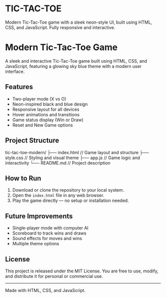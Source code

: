 # TIC-TAC-TOE
Modern Tic-Tac-Toe game with a sleek neon-style UI, built using HTML, CSS, and JavaScript. Fully responsive and interactive.

# Modern Tic-Tac-Toe Game

A sleek and interactive Tic-Tac-Toe game built using HTML, CSS, and JavaScript, featuring a glowing sky blue theme with a modern user interface.

## Features

- Two-player mode (X vs O)
- Neon-inspired black and blue design
- Responsive layout for all devices
- Hover animations and transitions
- Game status display (Win or Draw)
- Reset and New Game options

## Project Structure

tic-tac-toe-modern/
├── index.html // Game layout and structure
├── style.css // Styling and visual theme
├── app.js // Game logic and interactivity
└── README.md // Project description

## How to Run

1. Download or clone the repository to your local system.
2. Open the `index.html` file in any web browser.
3. Play the game directly — no setup or installation needed.

## Future Improvements

- Single-player mode with computer AI
- Scoreboard to track wins and draws
- Sound effects for moves and wins
- Multiple theme options

## License

This project is released under the MIT License. You are free to use, modify, and distribute it for personal or commercial use.

---

Made with HTML, CSS, and JavaScript.





